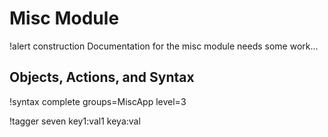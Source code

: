 # Misc Module

!alert construction
Documentation for the misc module needs some work...

## Objects, Actions, and Syntax

!syntax complete groups=MiscApp level=3

!tagger seven  key1:val1 keya:val
